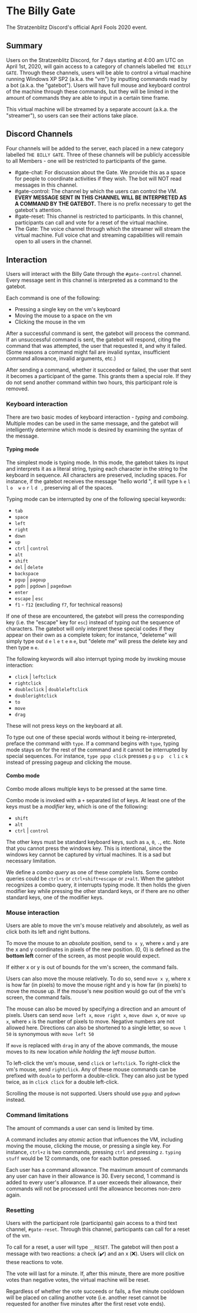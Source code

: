 # The Billy Gate

The Stratzenblitz Discord's official April Fools 2020 event.

## Summary

Users on the Stratzenblitz Discord, for 7 days starting at 4:00 am UTC on April
1st, 2020, will gain access to a category of channels labelled `THE BILLY GATE`.
Through these channels, users will be able to control a virtual machine running
Windows XP SP2 (a.k.a. the "vm") by inputting commands read by a bot (a.k.a. the
"gatebot"). Users will have full mouse and keyboard control of the machine
through these commands, but they will be limited in the amount of commands they
are able to input in a certain time frame.

This virtual machine will be streamed by a separate account (a.k.a. the
"streamer"), so users can see their actions take place.

## Discord Channels

Four channels will be added to the server, each placed in a new category
labelled `THE BILLY GATE`. Three of these channels will be publicly accessible
to all Members - one will be restricted to participants of the game.

- #gate-chat: For discussion about the Gate. We provide this as a space for
  people to coordinate activities if they wish. The bot will NOT read messages
  in this channel.
- #gate-control: The channel by which the users can control the VM. **EVERY
  MESSAGE SENT IN THIS CHANNEL WILL BE INTERPRETED AS A COMMAND BY THE
  GATEBOT.** There is no prefix necessary to get the gatebot's attention.
- #gate-reset: This channel is restricted to participants. In this channel,
  participants can call and vote for a reset of the virtual machine.
- The Gate: The voice channel through which the streamer will stream the virtual
  machine. Full voice chat and streaming capabilities will remain open to all
  users in the channel.

## Interaction

Users will interact with the Billy Gate through the `#gate-control` channel.
Every message sent in this channel is interpreted as a command to the gatebot.

Each command is one of the following:

- Pressing a single key on the vm's keyboard
- Moving the mouse to a space on the vm
- Clicking the mouse in the vm

After a successful command is sent, the gatebot will process the command.  If an
unsuccessful command is sent, the gatebot will respond, citing the command that
was attempted, the user that requested it, and why it failed. (Some reasons a
command might fail are invalid syntax, insufficient command allowance, invalid
arguments, etc.)

After sending a command, whether it succeeded or failed, the user that sent it
becomes a participant of the game. This grants them a special role. If they do
not send another command within two hours, this participant role is removed.

### Keyboard interaction

There are two basic modes of keyboard interaction - *typing* and *comboing*.
Multiple modes can be used in the same message, and the gatebot will
intelligently determine which mode is desired by examining the syntax of the
message.

#### Typing mode

The simplest mode is typing mode. In this mode, the gatebot takes its input and
interprets it as a literal string, typing each character in the string to the
keyboard in sequence. All characters are preserved, including spaces. For
instance, if the gatebot receives the message "hello world ", it will type `h`
`e` `l` `l` `o` ` ` `w` `o` `r` `l` `d` ` `, preserving all of the spaces.

Typing mode can be interrupted by one of the following special keywords:

- `tab`
- `space`
- `left`
- `right`
- `down`
- `up`
- `ctrl` | `control`
- `alt`
- `shift`
- `del` | `delete`
- `backspace`
- `pgup` | `pageup`
- `pgdn` | `pgdown` | `pagedown`
- `enter`
- `escape` | `esc`
- `f1` - `f12` (excluding `f7`, for technical reasons)

If one of these are encountered, the gatebot will press the corresponding key
(i.e. the "escape" key for `esc`) instead of typing out the sequence of
characters. The gatebot will only interpret these special codes if they appear
on their own as a complete token; for instance, "deleteme" will simply type out
`d` `e` `l` `e` `t` `e` `m` `e`, but "delete me" will press the delete key and
then type `m` `e`.

The following keywords will also interrupt typing mode by invoking mouse
interaction:

- `click` | `leftclick`
- `rightclick`
- `doubleclick` | `doubleleftclick`
- `doublerightclick`
- `to`
- `move`
- `drag`

These will not press keys on the keyboard at all.

To type out one of these special words without it being re-interpreted, preface
the command with `type`. If a command begins with `type`, typing mode stays on
for the rest of the command and it cannot be interrupted by special sequences.
For instance, `type pgup click` presses `p` `g` `u` `p` ` ` `c` `l` `i` `c` `k`
instead of pressing pageup and clicking the mouse.

#### Combo mode

Combo mode allows multiple keys to be pressed at the same time.

Combo mode is invoked with a `+` separated list of keys. At least one of the
keys must be a *modifier* key, which is one of the following: 

- `shift`
- `alt`
- `ctrl` | `control`

The other keys must be standard keyboard keys, such as `a`, `0`, `.`, etc.
Note that you cannot press the windows key. This is intentional, since the
windows key cannot be captured by virtual machines. It is a sad but necessary
limitation.

We define a *combo query* as one of these complete lists. Some combo queries
could be `ctrl+s` or `ctrl+shift+escape` or `z+alt`. When the gatebot recognizes
a combo query, it interrupts typing mode. It then holds the given modifier key
while pressing the other standard keys, or if there are no other standard keys,
one of the modifier keys.

### Mouse interaction

Users are able to move the vm's mouse relatively and absolutely, as well as
click both its left and right buttons.

To move the mouse to an *absolute* position, send `to x y`, where `x` and `y`
are the x and y coordinates in pixels of the new position. (0, 0) is defined as
the **bottom left** corner of the screen, as most people would expect.

If either x or y is out of bounds for the vm's screen, the command fails.

Users can also move the mouse relatively. To do so, send `move x y`, where x is
how far (in pixels) to move the mouse right and y is how far (in pixels) to move
the mouse up. If the mouse's new position would go out of the vm's screen, the
command fails.

The mouse can also be moved by specifying a direction and an amount of pixels.
Users can send `move left x`, `move right x`, `move down x`, or `move up x`,
where `x` is the number of pixels to move. Negative numbers are not allowed
here. Directions can also be shortened to a single letter, so `move l 50` is
synonymous with `move left 50`

If `move` is replaced with `drag` in any of the above commands, the mouse moves
to its new location *while holding the left mouse button*.

To left-click the vm's mouse, send `click` or `leftclick`. To right-click the
vm's mouse, send `rightclick`. Any of these mouse commands can be prefixed with
`double` to perform a double-click. They can also just be typed twice, as in
`click click` for a double left-click.

Scrolling the mouse is not supported. Users should use `pgup` and `pgdown`
instead.

### Command limitations

The amount of commands a user can send is limited by time.

A command includes any *atomic* action that influences the VM, including moving
the mouse, clicking the mouse, or pressing a single key. For instance, `ctrl+z`
is two commands, pressing `ctrl` and pressing `z`. `typing stuff` would be 12
commands, one for each button pressed.

Each user has a command allowance. The maximum amount of commands any user can
have in their allowance is 30. Every second, 1 command is added to every user's
allowance. If a user exceeds their allowance, their commands will not be
processed until the allowance becomes non-zero again.

### Resetting

Users with the participant role (participants) gain access to a third text
channel, `#gate-reset`. Through this channel, participants can call for a reset
of the vm.

To call for a reset, a user will type `__RESET`. The gatebot will then post a
message with two reactions: a check (:heavy_check_mark:) and an x (:x:). Users
will click on these reactions to vote. 

The vote will last for a minute. If, after this minute, there are more positive
votes than negative votes, the virtual machine will be reset.

Regardless of whether the vote succeeds or fails, a five minute cooldown will be
placed on calling another vote (i.e. another reset cannot be requested for
another five minutes after the first reset vote ends).


